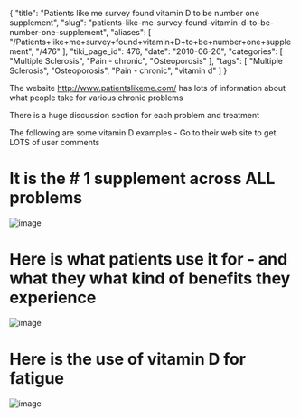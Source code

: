 {
    "title": "Patients like me survey found vitamin D to be number one supplement",
    "slug": "patients-like-me-survey-found-vitamin-d-to-be-number-one-supplement",
    "aliases": [
        "/Patients+like+me+survey+found+vitamin+D+to+be+number+one+supplement",
        "/476"
    ],
    "tiki_page_id": 476,
    "date": "2010-06-26",
    "categories": [
        "Multiple Sclerosis",
        "Pain - chronic",
        "Osteoporosis"
    ],
    "tags": [
        "Multiple Sclerosis",
        "Osteoporosis",
        "Pain - chronic",
        "vitamin d"
    ]
}


The website http://www.patientslikeme.com/ has lots of information about what people take for various chronic problems

There is a huge discussion section for each problem and treatment

The following are some vitamin D examples - Go to their web site to get LOTS of user comments

# It is the # 1 supplement across ALL problems

<img src="https://d1bk1kqxc0sym.cloudfront.net/attachments/gif/patients-like-me---vitamin-d-is-top-supplement.gif" alt="image">

# Here is what patients use it for - and what they what kind of benefits they experience

<img src="https://d1bk1kqxc0sym.cloudfront.net/attachments/gif/patients-like-me---what-vitamin-d-is-used-for.gif" alt="image">

# Here is the use of vitamin D for fatigue

<img src="https://d1bk1kqxc0sym.cloudfront.net/attachments/gif/patients-like-me---fatigue.gif" alt="image">